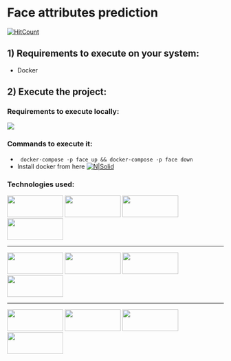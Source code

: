 # Face attributes prediction

[![HitCount](http://hits.dwyl.com/oreopot/face-attributes-prediction.svg)](http://hits.dwyl.com/oreopot/face-attributes-prediction)

## 1) Requirements to execute on your system:
 - Docker 

## 2) Execute the project:
### Requirements to execute locally:
<img src="https://img.shields.io/badge/docker%20-%230db7ed.svg?&style=for-the-badge&logo=docker&logoColor=white"/>

### Commands to execute it:
- ` docker-compose -p face up && docker-compose -p face down`
- Install docker from here [![N|Solid](https://img.shields.io/badge/docker%20-%230db7ed.svg?&style=for-the-badge&logo=docker&logoColor=white)](https://docs.docker.com/get-docker/)

### Technologies used:
<img width="130px" height="50px" src="https://img.shields.io/badge/flask%20-%23000.svg?&style=for-the-badge&logo=flask&logoColor=white"/>
<img width="130px" height="50px" src="https://img.shields.io/badge/material%20ui%20-%230081CB.svg?&style=for-the-badge&logo=material-ui&logoColor=white"/>
<img width="130px" height="50px" src="https://img.shields.io/badge/react%20-%2320232a.svg?&style=for-the-badge&logo=react&logoColor=%2361DAFB"/>
<img width="130px" height="50px" src="https://img.shields.io/badge/python%20-%2314354C.svg?&style=for-the-badge&logo=python&logoColor=white"/>

---

<img width="130px" height="50px" src="https://img.shields.io/badge/javascript%20-%23323330.svg?&style=for-the-badge&logo=javascript&logoColor=%23F7DF1E"/>
<img width="130px" height="50px" src="https://img.shields.io/badge/PyTorch%20-%23EE4C2C.svg?&style=for-the-badge&logo=PyTorch&logoColor=white" />
<img width="130px" height="50px" src="https://img.shields.io/badge/travisci%20-%232B2F33.svg?&style=for-the-badge&logo=travis&logoColor=white"/>
<img width="130px" height="50px" src="https://img.shields.io/badge/pandas%20-%23150458.svg?&style=for-the-badge&logo=pandas&logoColor=white" />

---

<img width="130px" height="50px" src="https://img.shields.io/badge/nginx%20-%23009639.svg?&style=for-the-badge&logo=nginx&logoColor=white"/>
<img width="130px" height="50px" src="https://img.shields.io/badge/AWS%20-%23FF9900.svg?&style=for-the-badge&logo=amazon-aws&logoColor=white"/>
<img width="130px" height="50px" src="https://img.shields.io/badge/git%20-%23F05033.svg?&style=for-the-badge&logo=git&logoColor=white"/>
<img width="130px" height="50px" src="https://img.shields.io/badge/github%20-%23121011.svg?&style=for-the-badge&logo=github&logoColor=white"/>
